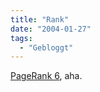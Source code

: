 ```yaml
---
title: "Rank"
date: "2004-01-27"
tags:
  - "Gebloggt"
---
```


[PageRank 6](http://musik.antville.org/stories/667931/ "close your eyes: Deutsche Weblogs mit PageRank 6"), aha.
